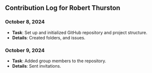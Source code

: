 ## Contribution Log for Robert Thurston

### October 8, 2024 
  - **Task**: Set up and initialized GitHub repository and project structure.
  - **Details**: Created folders, and issues.

### October 9, 2024
  - **Task**: Added group members to the repository.
  - **Details**: Sent invitations.

